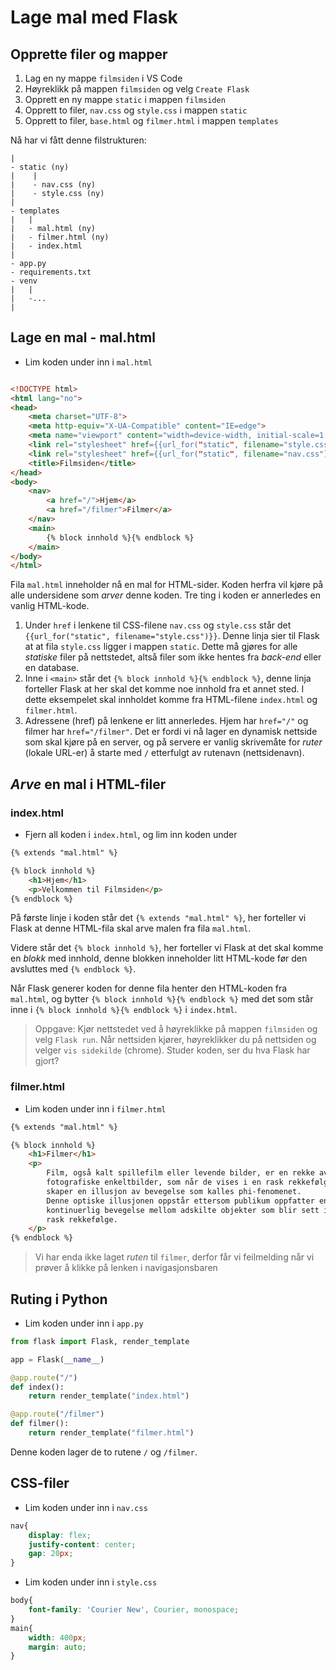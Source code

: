 # Lage mal med Flask

## Opprette filer og mapper

1. Lag en ny mappe `filmsiden` i VS Code
2. Høyreklikk på mappen `filmsiden` og velg `Create Flask`
3. Opprett en ny mappe `static` i mappen `filmsiden`
4. Opprett to filer, `nav.css` og `style.css` i mappen `static`
5. Opprett to filer, `base.html` og `filmer.html` i mappen `templates`

Nå har vi fått denne filstrukturen:

```
|
- static (ny)
|    |
|    - nav.css (ny)
|    - style.css (ny)
|
- templates
|   |
|   - mal.html (ny)
|   - filmer.html (ny)
|   - index.html
|
- app.py
- requirements.txt
- venv
|   |
|   -...
|
```

## Lage en mal - mal.html

- Lim koden under inn i `mal.html`

```html

<!DOCTYPE html>
<html lang="no">
<head>
    <meta charset="UTF-8">
    <meta http-equiv="X-UA-Compatible" content="IE=edge">
    <meta name="viewport" content="width=device-width, initial-scale=1.0">
    <link rel="stylesheet" href={{url_for("static", filename="style.css")}}>
    <link rel="stylesheet" href={{url_for("static", filename="nav.css")}}>
    <title>Filmsiden</title>
</head>
<body>
    <nav>
        <a href="/">Hjem</a>
        <a href="/filmer">Filmer</a>
    </nav>
    <main>
        {% block innhold %}{% endblock %}
    </main>
</body>
</html>

```

Fila `mal.html` inneholder nå en mal for HTML-sider.
Koden herfra vil kjøre på alle undersidene som *arver* denne koden.
Tre ting i koden er annerledes en vanlig HTML-kode.

1. Under `href` i lenkene til CSS-filene `nav.css` og `style.css` står det `{{url_for("static", filename="style.css")}}`. Denne linja sier til Flask at at fila `style.css` ligger i mappen `static`. Dette må gjøres for alle *statiske* filer på nettstedet, altså filer som ikke hentes fra *back-end* eller en database.
2. Inne i `<main>` står det `{% block innhold %}{% endblock %}`, denne linja forteller Flask at her skal det komme noe innhold fra et annet sted. I dette eksempelet skal innholdet komme fra HTML-filene `index.html` og `filmer.html`. 
3. Adressene (href) på lenkene er litt annerledes. Hjem har `href="/"` og filmer har `href="/filmer"`. Det er fordi vi nå lager en dynamisk nettside som skal kjøre på en server, og på servere er vanlig skrivemåte for *ruter* (lokale URL-er) å starte med `/` etterfulgt av rutenavn (nettsidenavn). 


## *Arve* en mal i HTML-filer

### index.html

- Fjern all koden i `index.html`, og lim inn koden under

```html
{% extends "mal.html" %}

{% block innhold %}
    <h1>Hjem</h1>
    <p>Velkommen til Filmsiden</p>
{% endblock %}
```

På første linje i koden står det `{% extends "mal.html" %}`, her forteller vi Flask at denne HTML-fila skal arve malen fra fila `mal.html`.

Videre står det `{% block innhold %}`, her forteller vi Flask at det skal komme en *blokk* med innhold, denne blokken inneholder litt HTML-kode før den avsluttes med `{% endblock %}`.

Når Flask generer koden for denne fila henter den HTML-koden fra `mal.html`, og bytter `{% block innhold %}{% endblock %}` med det som står inne i `{% block innhold %}{% endblock %}` i `index.html`.

> Oppgave: Kjør nettstedet ved å høyreklikke på mappen `filmsiden` og velg `Flask run`. Når nettsiden kjører, høyreklikker du på nettsiden og velger `vis sidekilde` (chrome). Studer koden, ser du hva Flask har gjort?

### filmer.html

- Lim koden under inn i `filmer.html`

````html
{% extends "mal.html" %}

{% block innhold %}
    <h1>Filmer</h1>
    <p>
        Film, også kalt spillefilm eller levende bilder, er en rekke av 
        fotografiske enkeltbilder, som når de vises i en rask rekkefølge, 
        skaper en illusjon av bevegelse som kalles phi-fenomenet. 
        Denne optiske illusjonen oppstår ettersom publikum oppfatter en 
        kontinuerlig bevegelse mellom adskilte objekter som blir sett i 
        rask rekkefølge. 
    </p>
{% endblock %}
````

> Vi har enda ikke laget *ruten* til `filmer`, derfor får vi feilmelding når vi prøver å klikke på lenken i navigasjonsbaren

## Ruting i Python

- Lim koden under inn i `app.py`

````python
from flask import Flask, render_template

app = Flask(__name__)

@app.route("/")
def index():
    return render_template("index.html")

@app.route("/filmer")
def filmer():
    return render_template("filmer.html")

````

Denne koden lager de to rutene `/` og `/filmer`.

## CSS-filer

- Lim koden under inn i `nav.css`

```css
nav{
    display: flex;
    justify-content: center;
    gap: 20px;
}
```

- Lim koden under inn i `style.css`

```css
body{
    font-family: 'Courier New', Courier, monospace;
}
main{
    width: 400px;
    margin: auto;
}
```